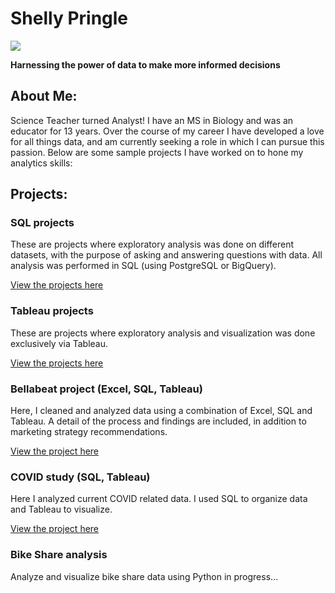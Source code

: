 # Shelly Pringle
![](https://media.giphy.com/media/doXBzUFJRxpaUbuaqz/giphy.gif)

**Harnessing the power of data to make more informed decisions**

## About Me:
Science Teacher turned Analyst! I have an MS in Biology and was an educator for 13 years. Over the course of my career I have developed a love for all things data, and am currently seeking a role in which I can pursue this passion. Below are some sample projects I have worked on to hone my analytics skills:

## Projects:
### SQL projects
These are projects where exploratory analysis was done on different datasets, with the purpose of asking and answering questions with data.
All analysis was performed in SQL (using PostgreSQL or BigQuery).

[View the projects here](https://github.com/shellypringle/SQL-projects/tree/main)

### Tableau projects
These are projects where exploratory analysis and visualization was done exclusively via Tableau. 

[View the projects here](https://github.com/shellypringle/Tableau-projects)

### Bellabeat project (Excel, SQL, Tableau)
Here, I cleaned and analyzed data using a combination of Excel, SQL and Tableau.
A detail of the process and findings are included, in addition to marketing strategy recommendations.

[View the project here](https://github.com/shellypringle/Bellabeat-Project)

### COVID study (SQL, Tableau)
Here I analyzed current COVID related data.
I used SQL to organize data and Tableau to visualize.

[View the project here](https://github.com/shellypringle/COVID-study) 


### Bike Share analysis
Analyze and visualize bike share data using Python
in progress...
